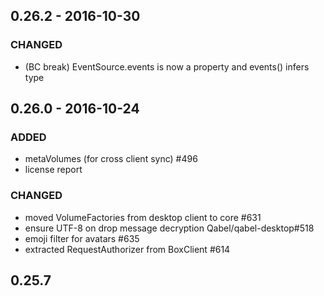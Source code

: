 ## 0.26.2 - 2016-10-30
### CHANGED
- (BC break) EventSource.events is now a property and events() infers type

## 0.26.0 - 2016-10-24
### ADDED
- metaVolumes (for cross client sync) #496
- license report

### CHANGED
- moved VolumeFactories from desktop client to core #631
- ensure UTF-8 on drop message decryption Qabel/qabel-desktop#518
- emoji filter for avatars #635
- extracted RequestAuthorizer from BoxClient #614 

## 0.25.7
